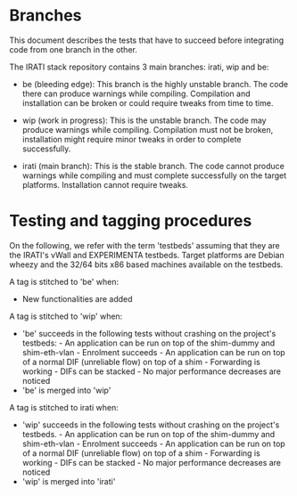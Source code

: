Branches
========

This document describes the tests that have to succeed before integrating code
from one branch in the other.

The IRATI stack repository contains 3 main branches: irati, wip and be:

  * be (bleeding edge):
    This branch is the highly unstable branch. The code there can produce
    warnings while compiling. Compilation and installation can be broken or
    could require tweaks from time to time.

  * wip (work in progress):
    This is the unstable branch. The code may produce warnings while
    compiling. Compilation must not be broken, installation might require
    minor tweaks in order to complete successfully.

  * irati (main branch):
    This is the stable branch. The code cannot produce warnings while
    compiling and must complete successfully on the target platforms.
    Installation cannot require tweaks.

Testing and tagging procedures
==============================

On the following, we refer with the term 'testbeds' assuming that they are the
IRATI's vWall and EXPERIMENTA testbeds. Target platforms are Debian wheezy and
the 32/64 bits x86 based machines available on the testbeds.

A tag is stitched to 'be' when:
  * New functionalities are added

A tag is stitched to 'wip' when: 
  * 'be' succeeds in the following tests without crashing on the project's
    testbeds:
         - An application can be run on top of the shim-dummy and shim-eth-vlan
         - Enrolment succeeds
         - An application can be run on top of a normal DIF (unreliable flow)
           on top of a shim
         - Forwarding is working
         - DIFs can be stacked
         - No major performance decreases are noticed
   * 'be' is merged into 'wip'
  
A tag is stitched to irati when:
  * 'wip' succeeds in the following tests without crashing on the project's
    testbeds.
         - An application can be run on top of the shim-dummy and shim-eth-vlan
         - Enrolment succeeds
         - An application can be run on top of a normal DIF (unreliable flow)
           on top of a shim
         - Forwarding is working
         - DIFs can be stacked
         - No major performance decreases are noticed
  * 'wip' is merged into 'irati'
